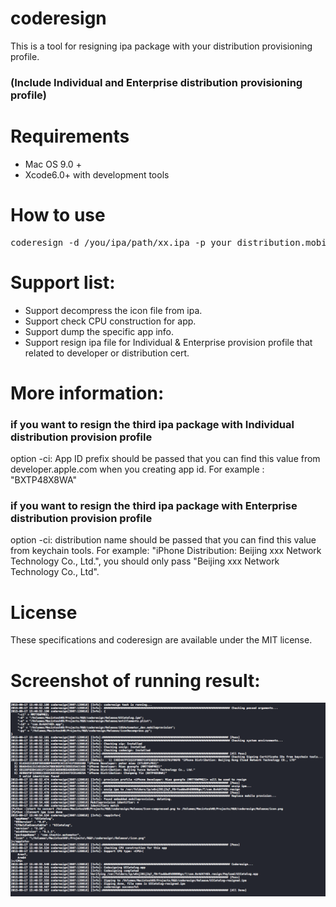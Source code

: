# coderesign
This is a tool for resigning ipa package with your distribution provisioning profile.
### (Include Individual and Enterprise distribution provisioning profile)

# Requirements
* Mac OS 9.0 +
* Xcode6.0+ with development tools

# How to use
<pre>coderesign -d /you/ipa/path/xx.ipa -p your_distribution.mobileprovision -e your_entitlements.plist -id com.your.newbundleID -ci certificates_index -py your-python</pre>

# Support list:
* Support decompress the icon file from ipa.
* Support check CPU construction for app.
* Support dump the specific app info.
* Support resign ipa file for Individual & Enterprise provision profile that related to developer or distribution cert.

# More information:
### if you want to resign the third ipa package with Individual distribution provision profile
option -ci: App ID prefix should be passed that you can find this value from developer.apple.com when you creating app id. For example : "BXTP48X8WA"

### if you want to resign the third ipa package with Enterprise  distribution provision profile
option -ci: distribution name should be passed that you can find this value from keychain tools.
For example: "iPhone Distribution: Beijing xxx Network Technology Co., Ltd.", you should only pass "Beijing xxx Network Technology Co., Ltd".

# License
These specifications and coderesign are available under the MIT license.

# Screenshot of running result:
![Image text](https://raw.githubusercontent.com/0x4d4746h/coderesign/master/result_screenshot.png)


